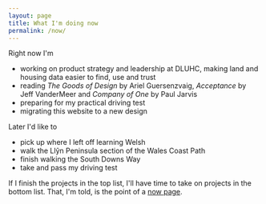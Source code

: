 ```yaml
---
layout: page
title: What I'm doing now
permalink: /now/
---
```


<p>Right now I'm
  <ul>
    <li>working on product strategy and leadership at DLUHC, making land and housing data easier to find, use and trust</li>
    <li>reading <i>The Goods of Design</i> by Ariel Guersenzvaig, <i>Acceptance</i> by Jeff VanderMeer and <i>Company of One</i> by Paul Jarvis</li>
    <li>preparing for my practical driving test</li>
    <li>migrating this website to a new design</li>
  </ul>
</p>

<p>Later I'd like to
  <ul>
    <li>pick up where I left off learning Welsh</li>
    <li>walk the Llŷn Peninsula section of the Wales Coast Path</li>
    <li>finish walking the South Downs Way</li>
    <li>take and pass my driving test</li>
  </ul>
</p>

<p>If I finish the projects in the top list, I'll have time to take on projects in the bottom list. That, I'm told, is the point of a <a href="https://nownownow.com/about" target="_blank">now page</a>.</p>
